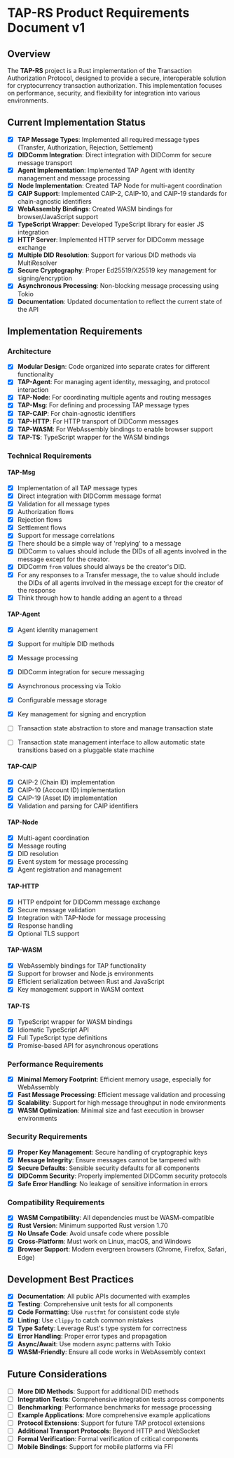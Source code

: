 # TAP-RS Product Requirements Document v1

## Overview

The **TAP-RS** project is a Rust implementation of the Transaction Authorization Protocol, designed to provide a secure, interoperable solution for cryptocurrency transaction authorization. This implementation focuses on performance, security, and flexibility for integration into various environments.

## Current Implementation Status

- [x] **TAP Message Types**: Implemented all required message types (Transfer, Authorization, Rejection, Settlement)
- [x] **DIDComm Integration**: Direct integration with DIDComm for secure message transport
- [x] **Agent Implementation**: Implemented TAP Agent with identity management and message processing
- [x] **Node Implementation**: Created TAP Node for multi-agent coordination
- [x] **CAIP Support**: Implemented CAIP-2, CAIP-10, and CAIP-19 standards for chain-agnostic identifiers
- [x] **WebAssembly Bindings**: Created WASM bindings for browser/JavaScript support
- [x] **TypeScript Wrapper**: Developed TypeScript library for easier JS integration
- [x] **HTTP Server**: Implemented HTTP server for DIDComm message exchange
- [x] **Multiple DID Resolution**: Support for various DID methods via MultiResolver 
- [x] **Secure Cryptography**: Proper Ed25519/X25519 key management for signing/encryption
- [x] **Asynchronous Processing**: Non-blocking message processing using Tokio
- [x] **Documentation**: Updated documentation to reflect the current state of the API

## Implementation Requirements

### Architecture

- [x] **Modular Design**: Code organized into separate crates for different functionality
- [x] **TAP-Agent**: For managing agent identity, messaging, and protocol interaction
- [x] **TAP-Node**: For coordinating multiple agents and routing messages
- [x] **TAP-Msg**: For defining and processing TAP message types
- [x] **TAP-CAIP**: For chain-agnostic identifiers 
- [x] **TAP-HTTP**: For HTTP transport of DIDComm messages
- [x] **TAP-WASM**: For WebAssembly bindings to enable browser support
- [x] **TAP-TS**: TypeScript wrapper for the WASM bindings

### Technical Requirements

#### TAP-Msg
- [x] Implementation of all TAP message types
- [x] Direct integration with DIDComm message format
- [x] Validation for all message types
- [x] Authorization flows
- [x] Rejection flows
- [x] Settlement flows
- [x] Support for message correlations
- [x] There should be a simple way of 'replying' to a message
- [x] DIDComm `to` values should include the DIDs of all agents involved in the message except for the creator.
- [x] DIDComm `from` values should always be the creator's DID.
- [x] For any responses to a Transfer message, the `to` value should include the DIDs of all agents involved in the message except for the creator of the response
- [x] Think through how to handle adding an agent to a thread

#### TAP-Agent
- [x] Agent identity management
- [x] Support for multiple DID methods
- [x] Message processing
- [x] DIDComm integration for secure messaging
- [x] Asynchronous processing via Tokio
- [x] Configurable message storage
- [x] Key management for signing and encryption
- [ ] Transaction state abstraction to store and manage transaction state
- [ ] Transaction state management interface to allow automatic state transitions based on a pluggable state machine


#### TAP-CAIP
- [x] CAIP-2 (Chain ID) implementation
- [x] CAIP-10 (Account ID) implementation
- [x] CAIP-19 (Asset ID) implementation
- [x] Validation and parsing for CAIP identifiers

#### TAP-Node
- [x] Multi-agent coordination
- [x] Message routing
- [x] DID resolution
- [x] Event system for message processing
- [x] Agent registration and management

#### TAP-HTTP
- [x] HTTP endpoint for DIDComm message exchange
- [x] Secure message validation
- [x] Integration with TAP-Node for message processing
- [x] Response handling
- [x] Optional TLS support

#### TAP-WASM
- [x] WebAssembly bindings for TAP functionality
- [x] Support for browser and Node.js environments
- [x] Efficient serialization between Rust and JavaScript
- [x] Key management support in WASM context

#### TAP-TS
- [x] TypeScript wrapper for WASM bindings
- [x] Idiomatic TypeScript API
- [x] Full TypeScript type definitions
- [x] Promise-based API for asynchronous operations

### Performance Requirements

- [x] **Minimal Memory Footprint**: Efficient memory usage, especially for WebAssembly
- [x] **Fast Message Processing**: Efficient message validation and processing
- [x] **Scalability**: Support for high message throughput in node environments
- [x] **WASM Optimization**: Minimal size and fast execution in browser environments

### Security Requirements

- [x] **Proper Key Management**: Secure handling of cryptographic keys
- [x] **Message Integrity**: Ensure messages cannot be tampered with
- [x] **Secure Defaults**: Sensible security defaults for all components
- [x] **DIDComm Security**: Properly implemented DIDComm security protocols
- [x] **Safe Error Handling**: No leakage of sensitive information in errors

### Compatibility Requirements

- [x] **WASM Compatibility**: All dependencies must be WASM-compatible
- [x] **Rust Version**: Minimum supported Rust version 1.70
- [x] **No Unsafe Code**: Avoid unsafe code where possible
- [x] **Cross-Platform**: Must work on Linux, macOS, and Windows
- [x] **Browser Support**: Modern evergreen browsers (Chrome, Firefox, Safari, Edge)

## Development Best Practices

- [x] **Documentation**: All public APIs documented with examples
- [x] **Testing**: Comprehensive unit tests for all components
- [x] **Code Formatting**: Use `rustfmt` for consistent code style
- [x] **Linting**: Use `clippy` to catch common mistakes
- [x] **Type Safety**: Leverage Rust's type system for correctness
- [x] **Error Handling**: Proper error types and propagation
- [x] **Async/Await**: Use modern async patterns with Tokio
- [x] **WASM-Friendly**: Ensure all code works in WebAssembly context

## Future Considerations

- [ ] **More DID Methods**: Support for additional DID methods
- [ ] **Integration Tests**: Comprehensive integration tests across components
- [ ] **Benchmarking**: Performance benchmarks for message processing
- [ ] **Example Applications**: More comprehensive example applications
- [ ] **Protocol Extensions**: Support for future TAP protocol extensions
- [ ] **Additional Transport Protocols**: Beyond HTTP and WebSocket
- [ ] **Formal Verification**: Formal verification of critical components
- [ ] **Mobile Bindings**: Support for mobile platforms via FFI
